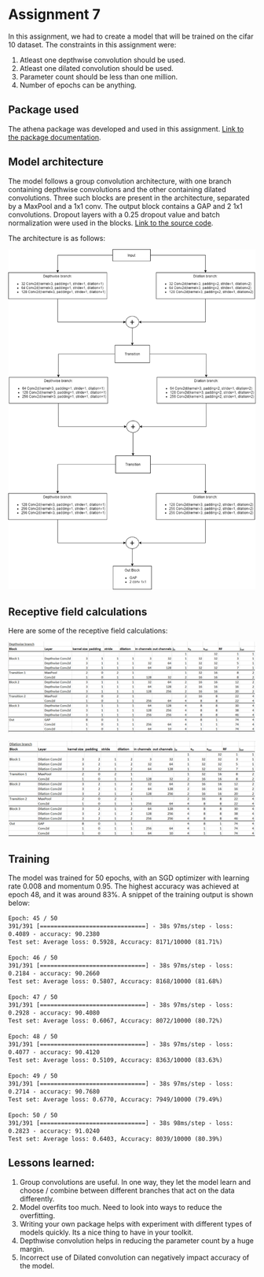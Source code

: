 # Assignment 7

In this assignment, we had to create a model that will be trained on the cifar 10 dataset. The constraints in this assignment were:

1. Atleast one depthwise convolution should be used.
2. Atleast one dilated convolution should be used.
3. Parameter count should be less than one million.
4. Number of epochs can be anything.

## Package used
The athena package was developed and used in this assignment. [Link to the package documentation](https://firekind.github.io/athena).

## Model architecture

The model follows a group convolution architecture, with one branch containing depthwise convolutions and the other containing dilated convolutions. Three such blocks are present in the architecture, separated by a MaxPool and a 1x1 conv. The output block contains a GAP and 2 1x1 convolutions. Dropout layers with a 0.25 dropout value and batch normalization were used in the blocks. [Link to the source code](https://github.com/firekind/athena/blob/master/athena/models/cifar10_v1.py).

The architecture is as follows:

![architecture](res/model_arch.png)

## Receptive field calculations
Here are some of the receptive field calculations:

![depthwise_rf](res/depthwise_rf.png)

![dilation_rf](res/dilation_rf.png)

## Training
The model was trained for 50 epochs, with an SGD optimizer with learning rate 0.008 and momentum 0.95. The highest accuracy was achieved at epoch 48, and it was around 83%. A snippet of the training output is shown below:

```
Epoch: 45 / 50
391/391 [==============================] - 38s 97ms/step - loss: 0.4089 - accuracy: 90.2380
Test set: Average loss: 0.5928, Accuracy: 8171/10000 (81.71%)

Epoch: 46 / 50
391/391 [==============================] - 38s 97ms/step - loss: 0.2184 - accuracy: 90.2660
Test set: Average loss: 0.5807, Accuracy: 8168/10000 (81.68%)

Epoch: 47 / 50
391/391 [==============================] - 38s 97ms/step - loss: 0.2928 - accuracy: 90.4080
Test set: Average loss: 0.6067, Accuracy: 8072/10000 (80.72%)

Epoch: 48 / 50
391/391 [==============================] - 38s 97ms/step - loss: 0.4077 - accuracy: 90.4120
Test set: Average loss: 0.5109, Accuracy: 8363/10000 (83.63%)

Epoch: 49 / 50
391/391 [==============================] - 38s 97ms/step - loss: 0.2714 - accuracy: 90.7680
Test set: Average loss: 0.6770, Accuracy: 7949/10000 (79.49%)

Epoch: 50 / 50
391/391 [==============================] - 38s 98ms/step - loss: 0.2823 - accuracy: 91.0240
Test set: Average loss: 0.6403, Accuracy: 8039/10000 (80.39%)
```

## Lessons learned:
1. Group convolutions are useful. In one way, they let the model learn and choose / combine between different branches that act on the data differently.
2. Model overfits too much. Need to look into ways to reduce the overfitting.
3. Writing your own package helps with experiment with different types of models quickly. Its a nice thing to have in your toolkit.
4. Depthwise convolution helps in reducing the parameter count by a huge margin.
5. Incorrect use of Dilated convolution can negatively impact accuracy of the model.